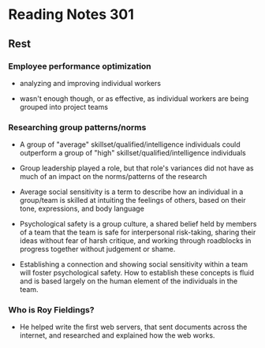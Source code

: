 # Reading Notes 301

## Rest

### Employee performance optimization

- analyzing and improving individual workers

- wasn't enough though, or as effective, as individual workers are being grouped into project teams

### Researching group patterns/norms

- A group of "average" skillset/qualified/intelligence individuals could outperform a group of "high" skillset/qualified/intelligence individuals

- Group leadership played a role, but that role's variances did not have as much of an impact on the norms/patterns of the research

- Average social sensitivity  is a term to describe how an individual in a group/team is skilled at intuiting the feelings of others, based on their tone, expressions, and body language

- Psychological safety is a group culture, a shared belief held by members of a team that the team is safe for interpersonal risk-taking, sharing their ideas without fear of harsh critique, and working through roadblocks in progress together without judgement or shame.

- Establishing a connection and showing social sensitivity within a team will foster psychological safety. How to establish these concepts is fluid and is based largely on the human element of the individuals in the team.

### Who is Roy Fieldings?
- He helped write the first web servers, that sent documents across the internet, and researched and explained how the web works.
